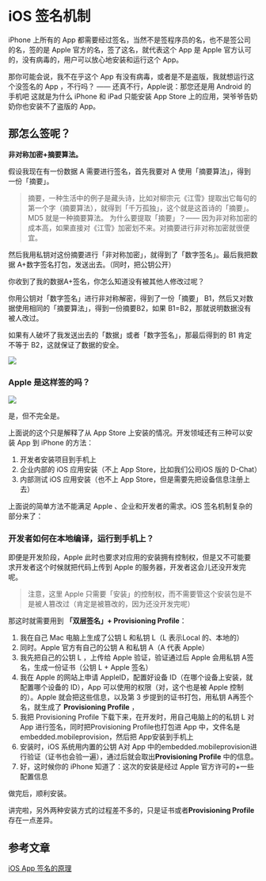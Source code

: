 # iOS 签名机制

iPhone 上所有的 App 都需要经过签名，当然不是签程序员的名，也不是签公司的名，签的是 Apple 官方的名，签了这名，就代表这个 App 是 Apple 官方认可的，没有病毒的，用户可以放心地安装和运行这个 App。

那你可能会说，我不在乎这个 App 有没有病毒，或者是不是盗版，我就想运行这个没签名的 App ，不行吗？
—— 还真不行，Apple说：那您还是用 Android 的手机吧
这就是为什么 iPhone 和 iPad 只能安装 App Store 上的应用，哭爷爷告奶奶你也安装不了盗版的 App。

## 那怎么签呢？

**非对称加密+摘要算法。**

假设我现在有一份数据 A 需要进行签名，首先我要对 A 使用「摘要算法」，得到一份「摘要」。

> 摘要，一种生活中的例子是藏头诗，比如对柳宗元《江雪》提取出它每句的第一个字（摘要算法），就得到「千万孤独」，这个就是这首诗的「摘要」。MD5 就是一种摘要算法。
> 为什么要提取「摘要」？—— 因为非对称加密的成本高，如果直接对《江雪》加密划不来。对摘要进行非对称加密就很便宜。

然后我用私钥对这份摘要进行「非对称加密」，就得到了「数字签名」。最后我把数据 A+数字签名打包，发送出去。（同时，把公钥公开）

你收到了我的数据A+签名，你怎么知道没有被其他人修改过呢？

你用公钥对「数字签名」进行非对称解密，得到了一份「摘要」 B1，然后又对数据使用相同的「摘要算法」，得到一份摘要B2，如果 B1=B2，那就说明数据没有被人改过。

如果有人破坏了我发送出去的「数据」或者「数字签名」，那最后得到的 B1 肯定不等于 B2，这就保证了数据的安全。

![](https://secure2.wostatic.cn/static/uFSoSaks932Pt4hqijLgNQ/image.png?auth_key=1657372720-eddiFsuKZjwG6wyg1h19hN-0-22e2b4128ee371fec1c59a2382e6c22f)

### Apple 是这样签的吗？

![](https://secure2.wostatic.cn/static/wUQrWWcXF3MKP5NNNW5bY3/image.png?auth_key=1657372733-we1k1YP1uDCkpzonzMEBbc-0-251a0c5858ccf3bc37e0a543583feb4b)

是，但不完全是。

上面说的这个只是解释了从 App Store 上安装的情况。开发领域还有三种可以安装 App 到 iPhone 的方法：

1. 开发者安装项目到手机上
2. 企业内部的 iOS 应用安装（不上 App Store，比如我们公司iOS 版的 D-Chat）
3. 内部测试 iOS 应用安装（也不上 App Store，但是需要先把设备信息注册上去）

上面说的简单方法不能满足 Apple 、企业和开发者的需求。iOS 签名机制复杂的部分来了：

### 开发者如何在本地编译，运行到手机上？

即便是开发阶段，Apple 此时也要求对应用的安装拥有控制权，但是又不可能要求开发者这个时候就把代码上传到 Apple 的服务器，开发者这会儿还没开发完呢。

> 注意，这里 Apple 只需要「安装」的控制权，而不需要管这个安装包是不是被人篡改过（肯定是被篡改的，因为还没开发完呢）

那这时就需要用到 **「双层签名」+ Provisioning Profile**：

1. 我在自己 Mac 电脑上生成了公钥 L 和私钥 L（L 表示Local 的、本地的）
2. 同时。Apple 官方有自己的公钥 A 和私钥 A（A 代表 Apple）
3. 我先把自己的公钥 L ，上传给 Apple 验证，验证通过后 Apple 会用私钥 A签名，生成一份证书（公钥 L + Apple 签名）
4. 我在 Apple 的网站上申请 AppleID，配置好设备 ID（在哪个设备上安装，就配置哪个设备的 ID），App 可以使用的权限（对，这个也是被 Apple 控制的）。Apple 就会把这些信息，以及第 3 步提到的证书打包，用私钥 A再签个名，就生成了 **Provisioning Profile** ，
5. 我把 Provisioning Profile 下载下来，在开发时，用自己电脑上的的私钥 L 对 App 进行签名，同时把Provisioning Profile也打包进 App 中，文件名是embedded.mobileprovision，然后把 App安装到手机上
6. 安装时，iOS 系统用内置的公钥 A对 App 中的embedded.mobileprovision进行验证（证书也会验一遍），通过后就会取出**Provisioning Profile** 中的信息。
7. 好，这时候你的 iPhone 知道了：这次的安装是经过 Apple 官方许可的+一些配置信息

做完后，顺利安装。

讲完啦，另外两种安装方式的过程差不多的，只是证书或者**Provisioning Profile** 存在一点差异。


## 参考文章

[iOS App 签名的原理](http://blog.cnbang.net/tech/3386/)

